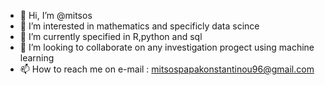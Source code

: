 - 👋 Hi, I’m @mitsos
- 👀 I’m interested in mathematics and specificly data scince 
- 🌱 I’m currently specified in R,python and sql
- 💞️ I’m looking to collaborate on any investigation progect using machine learning 
- 📫 How to reach me on e-mail : mitsospapakonstantinou96@gmail.com

<!---
mitsosg10/mitsosg10 is a ✨ special ✨ repository because its `README.md` (this file) appears on your GitHub profile.
You can click the Preview link to take a look at your changes.
--->
